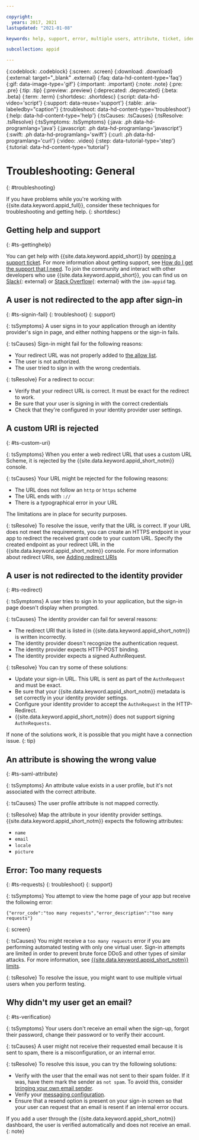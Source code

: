 ```yaml
---

copyright:
  years: 2017, 2021
lastupdated: "2021-01-08"

keywords: help, support, error, multiple users, attribute, ticket, identity provider, redirect uri, custom url, virtual user, idp, identity settings, user profile

subcollection: appid

---
```


{:codeblock: .codeblock}
{:screen: .screen}
{:download: .download}
{:external: target="_blank" .external}
{:faq: data-hd-content-type='faq'}
{:gif: data-image-type='gif'}
{:important: .important}
{:note: .note}
{:pre: .pre}
{:tip: .tip}
{:preview: .preview}
{:deprecated: .deprecated}
{:beta: .beta}
{:term: .term}
{:shortdesc: .shortdesc}
{:script: data-hd-video='script'}
{:support: data-reuse='support'}
{:table: .aria-labeledby="caption"}
{:troubleshoot: data-hd-content-type='troubleshoot'}
{:help: data-hd-content-type='help'}
{:tsCauses: .tsCauses}
{:tsResolve: .tsResolve}
{:tsSymptoms: .tsSymptoms}
{:java: .ph data-hd-programlang='java'}
{:javascript: .ph data-hd-programlang='javascript'}
{:swift: .ph data-hd-programlang='swift'}
{:curl: .ph data-hd-programlang='curl'}
{:video: .video}
{:step: data-tutorial-type='step'}
{:tutorial: data-hd-content-type='tutorial'}


# Troubleshooting: General
{: #troubleshooting}

If you have problems while you're working with {{site.data.keyword.appid_full}}, consider these techniques for troubleshooting and getting help.
{: shortdesc}

## Getting help and support
{: #ts-gettinghelp}

You can get help with {{site.data.keyword.appid_short}} by [opening a support ticket](https://{DomainName}/unifiedsupport/cases/form). For more information about getting support, see [How do I get the support that I need](/docs/get-support?topic=get-support-using-avatar). To join the community and interact with other developers who use {{site.data.keyword.appid_short}}, you can find us on [Slack](https://www.ibm.com/cloud/blog/announcements/get-help-with-ibm-cloud-app-id-related-questions-on-slack){: external} or [Stack Overflow](https://stackoverflow.com/){: external} with the `ibm-appid` tag.


## A user is not redirected to the app after sign-in
{: #ts-signin-fail}
{: troubleshoot} 
{: support}

{: tsSymptoms}
A user signs in to your application through an identity provider's sign in page, and either nothing happens or the sign-in fails.

{: tsCauses}
Sign-in might fail for the following reasons:

* Your redirect URL was not properly added to [the allow list](/docs/appid?topic=appid-faq#faq-redirect).
* The user is not authorized.
* The user tried to sign in with the wrong credentials.

{: tsResolve}
For a redirect to occur:

* Verify that your redirect URL is correct. It must be exact for the redirect to work.
* Be sure that your user is signing in with the correct credentials
* Check that they're configured in your identity provider user settings.



## A custom URI is rejected
{: #ts-custom-uri}

{: tsSymptoms}
When you enter a web redirect URL that uses a custom URL Scheme, it is rejected by the {{site.data.keyword.appid_short_notm}} console.

{: tsCauses}
Your URL might be rejected for the following reasons:

* The URL does not follow an `http` or `https` scheme
* The URL ends with `://`
* There is a typographical error in your URL

The limitations are in place for security purposes.

{: tsResolve}
To resolve the issue, verify that the URL is correct. If your URL does not meet the requirements, you can create an HTTPS endpoint in your app to redirect the received grant code to your custom URL. Specify the created endpoint as your redirect URL in the {{site.data.keyword.appid_short_notm}} console. For more information about redirect URIs, see [Adding redirect URIs](/docs/appid?topic=appid-managing-idp#add-redirect-uri)


## A user is not redirected to the identity provider
{: #ts-redirect}

{: tsSymptoms}
A user tries to sign in to your application, but the sign-in page doesn't display when prompted.

{: tsCauses}
The identity provider can fail for several reasons:

* The redirect URI that is listed in {{site.data.keyword.appid_short_notm}} is written incorrectly.
* The identity provider doesn't recognize the authentication request.
* The identity provider expects HTTP-POST binding.
* The identity provider expects a signed AuthnRequest.

{: tsResolve}
You can try some of these solutions:

* Update your sign-in URL. This URL is sent as part of the `AuthnRequest` and must be exact.
* Be sure that your {{site.data.keyword.appid_short_notm}} metadata is set correctly in your identity provider settings.
* Configure your identity provider to accept the `AuthnRequest` in the HTTP-Redirect.
* {{site.data.keyword.appid_short_notm}} does not support signing `AuthnRequests`.

If none of the solutions work, it is possible that you might have a connection issue.
{: tip}


## An attribute is showing the wrong value
{: #ts-saml-attribute}

{: tsSymptoms}
An attribute value exists in a user profile, but it's not associated with the correct attribute.

{: tsCauses}
The user profile attribute is not mapped correctly.

{: tsResolve}
Map the attribute in your identity provider settings. {{site.data.keyword.appid_short_notm}} expects the following attributes:
* `name`
* `email`
* `locale`
* `picture`



## Error: Too many requests
{: #ts-requests}
{: troubleshoot} 
{: support}

{: tsSymptoms}
You attempt to view the home page of your app but receive the following error:

```
{"error_code":"too many requests","error_description":"too many requests"}
```
{: screen}

{: tsCauses}
You might receive a `too many requests` error if you are performing automated testing with only one virtual user. Sign-in attempts are limited in order to prevent brute force DDoS and other types of similar attacks. For more information, see [{{site.data.keyword.appid_short_notm}} limits](/docs/appid?topic=appid-limits#general-limits).

{: tsResolve}
To resolve the issue, you might want to use multiple virtual users when you perform testing.



## Why didn't my user get an email?
{: #ts-verification}

{: tsSymptoms}
Your users don't receive an email when the sign-up, forgot their password, change their password or to verify their account.

{: tsCauses}
A user might not receive their requested email because it is sent to spam, there is a misconfiguration, or an internal error.

{: tsResolve}
To resolve this issue, you can try the following solutions:

* Verify with the user that the email was not sent to their spam folder. If it was, have them mark the sender as `not spam`. To avoid this, consider [bringing your own email sender](/docs/appid?topic=appid-cd-types#cd-custom-email).
* Verify your [messaging configuration](/docs/appid?topic=appid-cd-types). 
* Ensure that a resend option is present on your sign-in screen so that your user can request that an email is resent if an internal error occurs.

If you add a user through the {{site.data.keyword.appid_short_notm}} dashboard, the user is verified automatically and does not receive an email.
{: note}


